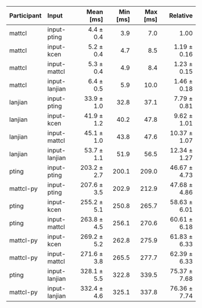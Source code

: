 | Participant | Input | Mean [ms] | Min [ms] | Max [ms] | Relative |
|:---|:---|---:|---:|---:|---:|
| mattcl | input-pting | 4.4 ± 0.4 | 3.9 | 7.0 | 1.00 |
| mattcl | input-kcen | 5.2 ± 0.4 | 4.7 | 8.5 | 1.19 ± 0.16 |
| mattcl | input-mattcl | 5.3 ± 0.4 | 4.9 | 8.4 | 1.23 ± 0.15 |
| mattcl | input-lanjian | 6.4 ± 0.5 | 5.9 | 10.0 | 1.46 ± 0.18 |
| lanjian | input-pting | 33.9 ± 1.0 | 32.8 | 37.1 | 7.79 ± 0.81 |
| lanjian | input-kcen | 41.9 ± 1.2 | 40.2 | 47.8 | 9.62 ± 1.01 |
| lanjian | input-mattcl | 45.1 ± 1.0 | 43.8 | 47.6 | 10.37 ± 1.07 |
| lanjian | input-lanjian | 53.7 ± 1.1 | 51.9 | 56.5 | 12.34 ± 1.27 |
| pting | input-pting | 203.2 ± 2.7 | 200.1 | 209.0 | 46.67 ± 4.73 |
| mattcl-py | input-pting | 207.6 ± 3.5 | 202.9 | 212.9 | 47.68 ± 4.86 |
| pting | input-kcen | 255.2 ± 5.1 | 250.8 | 265.7 | 58.63 ± 6.01 |
| pting | input-mattcl | 263.8 ± 4.5 | 256.1 | 270.6 | 60.61 ± 6.18 |
| mattcl-py | input-kcen | 269.2 ± 5.2 | 262.8 | 275.9 | 61.83 ± 6.33 |
| mattcl-py | input-mattcl | 271.6 ± 3.8 | 265.5 | 277.7 | 62.39 ± 6.33 |
| pting | input-lanjian | 328.1 ± 5.5 | 322.8 | 339.5 | 75.37 ± 7.68 |
| mattcl-py | input-lanjian | 332.4 ± 4.6 | 325.1 | 337.8 | 76.36 ± 7.74 |
